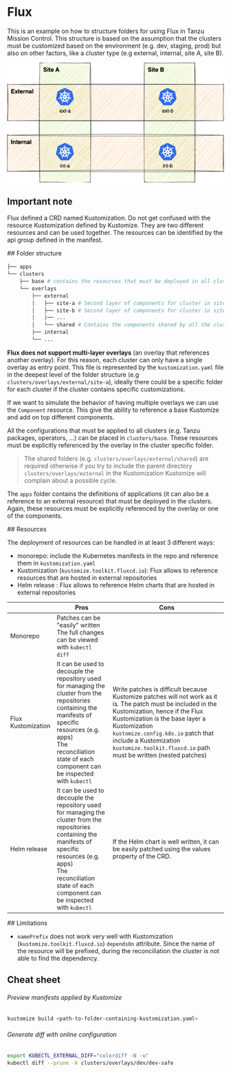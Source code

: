 # Flux

This is an example on how to structure folders for using Flux in Tanzu Mission Control. This structure is based on the assumption that the clusters must be customized based on the environment (e.g. dev, staging, prod) but also on other factors, like a cluster type (e.g external, internal, site A, site B).

![cluster grouping example](./images/clusters.drawio.png)

## Important note

Flux defined a CRD named Kustomization. Do not get confused with the resource Kustomization defined by Kustomize. They are two different resources and can be used together. The resources can be identified by the api group defined in the manifest.

## Folder structure

```bash
├── apps
└── clusters
    ├── base # contains the resources that must be deployed in all clusters
    └── overlays
        ├── external
        │   ├── site-a # Second layer of components for cluster in site A
        │   ├── site-b # Second layer of components for cluster in site B
        │   |── ...
        │   └── shared # Contains the components shared by all the cluster in the external group
        ├── internal
        └── ...
```

**Flux does not support multi-layer overlays** (an overlay that references another overlay). For this reason, each cluster can only have a single overlay as entry point. This file is represented by the `kustomization.yaml` file in the deepest level of the folder structure (e.g `clusters/overlays/external/site-a`), ideally there could be a specific folder for each cluster if the cluster contains specific customizations.

If we want to simulate the behavior of having multiple overlays we can use the `Component` resource. This give the ability to reference a base Kustomize and add on top different components.

All the configurations that must be applied to all clusters (e.g. Tanzu packages, operators, ...) can be placed in `clusters/base`. These resources must be explicitly referenced by the overlay in the cluster specific folder.

> The shared folders (e.g. `clusters/overlays/external/shared`) are required otherwise if you try to include the parent directory `clusters/overlays/external` in the Kustomization Kustomize will complain about a possible cycle.

The `apps` folder contains the definitions of applications (it can also be a reference to an external resource) that must be deployed in the clusters. Again, these resources must be explicitly referenced by the overlay or one of the components.

## Resources

The deployment of resources can be handled in at least 3 different ways:
* monorepo: include the Kubernetes manifests in the repo and reference them in `kustomization.yaml`
* Kustomization (`kustomize.toolkit.fluxcd.io`): Flux allows to reference resources that are hosted in external repositories
* Helm release : Flux allows to reference Helm charts that are hosted in external repositories

||Pros|Cons|
|-|-|-|
|Monorepo|Patches can be "easily" written<br>The full changes can be viewed with `kubectl diff`||
|Flux Kustomization|It can be used to decouple the repository used for managing the cluster from the repositories containing the manifests of specific resources (e.g. apps)</br>The reconciliation state of each component can be inspected with `kubectl`|Write patches is difficult because Kustomize patches will not work as it is. The patch must be included in the Kustomization, hence if the Flux Kustomization is the base layer a Kustomization `kustomize.config.k8s.io` patch that include a Kustomization `kustomize.toolkit.fluxcd.io` path must be written (nested patches)|
|Helm release|It can be used to decouple the repository used for managing the cluster from the repositories containing the manifests of specific resources (e.g. apps)</br>The reconciliation state of each component can be inspected with `kubectl`|If the Helm chart is well written, it can be easily patched using the values property of the CRD.|

## Limitations

* `namePrefix` does not work very well with Kustomization (`kustomize.toolkit.fluxcd.io`) `dependsOn` attribute. Since the name of the resource will be prefixed, during the reconciliation the cluster is not able to find the dependency.

## Cheat sheet

###### Preview manifests applied by Kustomize

```bash
kustomize build <path-to-folder-containing-kustomization.yaml>
```

###### Generate diff with online configuration

```bash
export KUBECTL_EXTERNAL_DIFF="colordiff -N -u"
kubectl diff --prune -k clusters/overlays/dev/dev-safe
```
